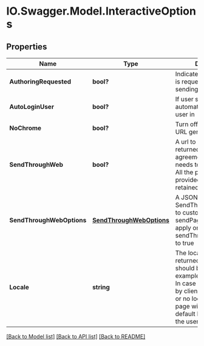 # IO.Swagger.Model.InteractiveOptions
## Properties

Name | Type | Description | Notes
------------ | ------------- | ------------- | -------------
**AuthoringRequested** | **bool?** | Indicates that authoring is requested prior to sending the document | [optional] 
**AutoLoginUser** | **bool?** | If user settings allow, automatically logs the user in | [optional] 
**NoChrome** | **bool?** | Turn off Chrome for the URL generated | [optional] 
**SendThroughWeb** | **bool?** | A url to send page will be returned from where the agreement creation needs to be completed. All the parameters provided here will be retained in the send page | [optional] 
**SendThroughWebOptions** | [**SendThroughWebOptions**](SendThroughWebOptions.md) | A JSON object of Type SendThroughWebOptions to customize the sendPage. This one will apply only if sendThroughWeb is set to true | [optional] 
**Locale** | **string** | The locale in which page returned by this API should be shown in - for example, en_US or fr_FR. In case locale provided by client is not available or no locale is specified, page will be shown in the default language set in the user account | [optional] 

[[Back to Model list]](../README.md#documentation-for-models) [[Back to API list]](../README.md#documentation-for-api-endpoints) [[Back to README]](../README.md)

